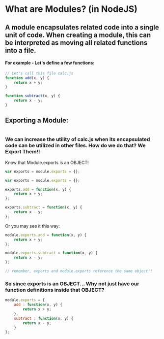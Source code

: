 # What are Modules? (in NodeJS)

## A module encapsulates related code into a single unit of code. When creating a module, this can be interpreted as moving all related functions into a file.

#### For example - Let's define a few functions:
```javascript
// Let's call this file calc.js
function add(x, y) {
    return x + y;
}

function subtract(x, y) {
    return x - y;
}
```

## Exporting a Module:
#

### We can increase the utility of calc.js when its encapsulated code can be utilized in other files. How do we do that? We Export Them!!


Know that Module.exports is an OBJECT!
```javascript
var exports = module.exports = {};
```


```javascript
var exports = module.exports = {};

exports.add = function(x, y) {
    return x + y;
};

exports.subtract = function(x, y) {
    return x - y;
};
```

Or you may see it this way:

```javascript
module.exports.add = function(x, y) {
    return x + y;
};

module.exports.subtract = function(x, y) {
    return x - y;
};

// remember, exports and module.exports reference the same object!!
```

### So since exports is an OBJECT... Why not just have our function definitions inside that OBJECT? 

```javascript
module.exports = {
    add : function(x, y) {
        return x + y;
    },
    subtract : function(x, y) {
        return x - y;
    }
};
```
